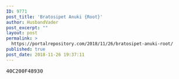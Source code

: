 ```yaml
---
ID: 9771
post_title: 'Bratosipet Anuki {Root}'
author: HusbandVader
post_excerpt: ""
layout: post
permalink: >
  https://portalrepository.com/2018/11/26/bratosipet-anuki-root/
published: true
post_date: 2018-11-26 19:37:11
---
```

<pre>40C200F48930</pre>